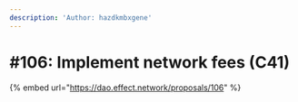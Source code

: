 ```yaml
---
description: 'Author: hazdkmbxgene'
---
```


# #106: Implement network fees (C41)

{% embed url="https://dao.effect.network/proposals/106" %}
